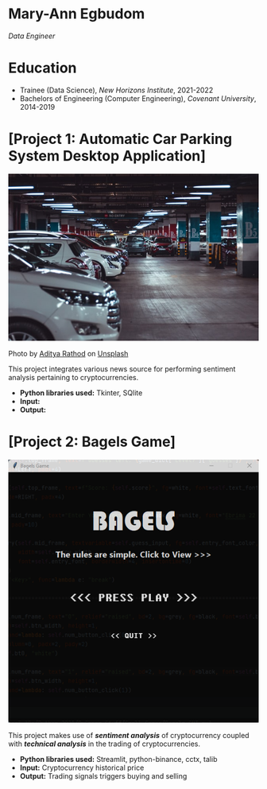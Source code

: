 # Mary-Ann Egbudom
*Data Engineer*

# Education
* Trainee (Data Science), *New Horizons Institute*, 2021-2022
* Bachelors of Engineering (Computer Engineering), *Covenant University*, 2014-2019

# [Project 1: Automatic Car Parking System Desktop Application]
![alt text](aditya-rathod--I1AgAq3PCQ-unsplash.jpg)

Photo by <a href="https://unsplash.com/@adityareds?utm_source=unsplash&utm_medium=referral&utm_content=creditCopyText">Aditya Rathod</a> on <a href="https://unsplash.com/s/photos/car-park?utm_source=unsplash&utm_medium=referral&utm_content=creditCopyText">Unsplash</a>

This project integrates various news source for performing sentiment analysis pertaining to cryptocurrencies.
* **Python libraries used:** Tkinter, SQlite
* **Input:** 
* **Output:** 

# [Project 2: Bagels Game]
![alt text](bagels_homepage.png)


This project makes use of ***sentiment analysis*** of cryptocurrency coupled with ***technical analysis*** in the trading of cryptocurrencies.
* **Python libraries used:** Streamlit, python-binance, cctx, talib
* **Input:** Cryptocurrency historical price
* **Output:** Trading signals triggers buying and selling


  
